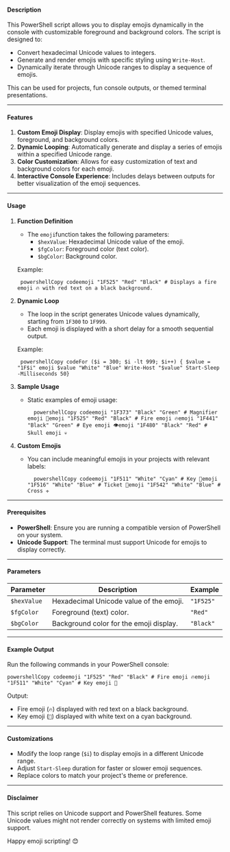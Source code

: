 #### **Description**

This PowerShell script allows you to display emojis dynamically in the console with customizable foreground and background colors. The script is designed to:

- Convert hexadecimal Unicode values to integers.
- Generate and render emojis with specific styling using `Write-Host`.
- Dynamically iterate through Unicode ranges to display a sequence of emojis.

This can be used for projects, fun console outputs, or themed terminal presentations.

* * *

#### **Features**

1. **Custom Emoji Display**: Display emojis with specified Unicode values, foreground, and background colors.
2. **Dynamic Looping**: Automatically generate and display a series of emojis within a specified Unicode range.
3. **Color Customization**: Allows for easy customization of text and background colors for each emoji.
4. **Interactive Console Experience**: Includes delays between outputs for better visualization of the emoji sequences.

* * *

#### **Usage**

1. **Function Definition**

    - The `emoji`function takes the following parameters:
        - `$hexValue`: Hexadecimal Unicode value of the emoji.
        - `$fgColor`: Foreground color (text color).
        - `$bgColor`: Background color.

    Example:

        powershellCopy codeemoji "1F525" "Red" "Black" # Displays a fire emoji 🔥 with red text on a black background.
2. **Dynamic Loop**

    - The loop in the script generates Unicode values dynamically, starting from `1F300` to `1F999`.
    - Each emoji is displayed with a short delay for a smooth sequential output.

    Example:

        powershellCopy codeFor ($i = 300; $i -lt 999; $i++) { $value = "1F$i" emoji $value "White" "Blue" Write-Host "$value" Start-Sleep -Milliseconds 50}
3. **Sample Usage**

    - Static examples of emoji usage:

            powershellCopy codeemoji "1F373" "Black" "Green" # Magnifier emoji 🍳emoji "1F525" "Red" "Black" # Fire emoji 🔥emoji "1F441" "Black" "Green" # Eye emoji 👁emoji "1F480" "Black" "Red" # Skull emoji 💀
4. **Custom Emojis**

    - You can include meaningful emojis in your projects with relevant labels:

            powershellCopy codeemoji "1F511" "White" "Cyan" # Key 🔑emoji "1F516" "White" "Blue" # Ticket 🔖emoji "1F542" "White" "Blue" # Cross 🕂

* * *

#### **Prerequisites**

- **PowerShell**: Ensure you are running a compatible version of PowerShell on your system.
- **Unicode Support**: The terminal must support Unicode for emojis to display correctly.

* * *

#### **Parameters**

| Parameter | Description | Example |
| --- | --- | --- |
| `$hexValue` | Hexadecimal Unicode value of the emoji. | `"1F525"` |
| `$fgColor` | Foreground (text) color. | `"Red"` |
| `$bgColor` | Background color for the emoji display. | `"Black"` |

* * *

#### **Example Output**

Run the following commands in your PowerShell console:

    powershellCopy codeemoji "1F525" "Red" "Black" # Fire emoji 🔥emoji "1F511" "White" "Cyan" # Key emoji 🔑

Output:

- Fire emoji (`🔥`) displayed with red text on a black background.
- Key emoji (`🔑`) displayed with white text on a cyan background.

* * *

#### **Customizations**

- Modify the loop range (`$i`) to display emojis in a different Unicode range.
- Adjust `Start-Sleep` duration for faster or slower emoji sequences.
- Replace colors to match your project's theme or preference.

* * *

#### **Disclaimer**

This script relies on Unicode support and PowerShell features. Some Unicode values might not render correctly on systems with limited emoji support.

Happy emoji scripting! 😊
